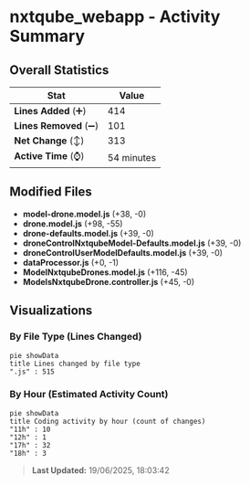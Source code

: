 # nxtqube_webapp - Activity Summary 

## Overall Statistics

| Stat                   | Value                                                             |
| ---------------------- | ----------------------------------------------------------------- |
| **Lines Added** (➕)   | 414                                          |
| **Lines Removed** (➖) | 101                                        |
| **Net Change** (↕)    | 313                |
| **Active Time** (⌚)   | 54 minutes |


## Modified Files
- **model-drone.model.js** (+38, -0)
- **drone.model.js** (+98, -55)
- **drone-defaults.model.js** (+39, -0)
- **droneControlNxtqubeModel-Defaults.model.js** (+39, -0)
- **droneControlUserModelDefaults.model.js** (+39, -0)
- **dataProcessor.js** (+0, -1)
- **ModelNxtqubeDrones.model.js** (+116, -45)
- **ModelsNxtqubeDrone.controller.js** (+45, -0)

## Visualizations

### By File Type (Lines Changed)

```mermaid
pie showData
title Lines changed by file type
".js" : 515
```

### By Hour (Estimated Activity Count)

```mermaid
pie showData
title Coding activity by hour (count of changes)
"11h" : 10
"12h" : 1
"17h" : 32
"18h" : 3
```


> **Last Updated:** 19/06/2025, 18:03:42